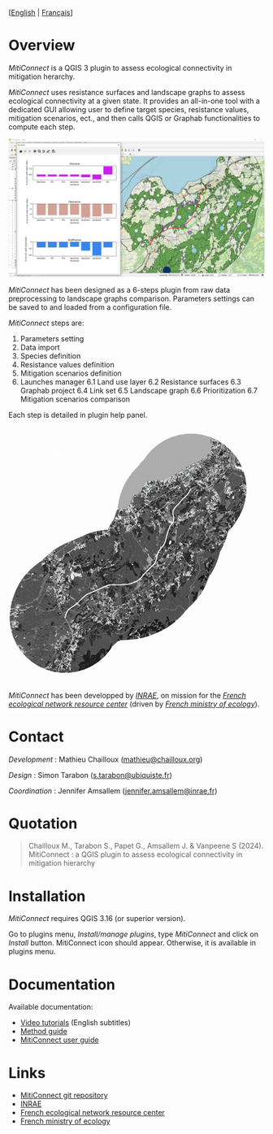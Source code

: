 
[[English](https://github.com/MathieuChailloux/MitiConnect/blob/main/README.md) | [Français](https://github.com/MathieuChailloux/MitiConnect/blob/main/docs/drafts/README_fr.md)]

# Overview

*MitiConnect* is a QGIS 3 plugin to assess ecological connectivity in mitigation herarchy.

*MitiConnect* uses resistance surfaces and landscape graphs to assess ecological connectivity at a given state. It provides an all-in-one tool with a dedicated GUI allowing user to define target species, resistance values, mitigation scenarios, ect., and then calls QGIS or Graphab functionalities to compute each step.

![Compare](/docs/pictures/metricsCmp+Graph.png)

*MitiConnect* has been designed as a 6-steps plugin from raw data preprocessing to landscape graphs comparison.
Parameters settings can be saved to and loaded from a configuration file.

*MitiConnect* steps are:
 1. Parameters setting
 2. Data import
 3. Species definition
 4. Resistance values definition
 5. Mitigation scenarios definition
 6. Launches manager
	6.1 Land use layer
	6.2 Resistance surfaces
	6.3 Graphab project
	6.4 Link set
	6.5 Landscape graph
	6.6 Prioritization
	6.7 Mitigation scenarios comparison
    
Each step is detailed in plugin help panel.

![Compare](/docs/pictures/stepsGIF.gif)

*MitiConnect* has been developped by [*INRAE*](http://www.inrae.fr), 
on mission for the [*French ecological network resource center*](http://www.trameverteetbleue.fr/) 
(driven by [*French ministry of ecology*](hhttps://www.ecologie.gouv.fr/)).

# Contact

*Development* : Mathieu Chailloux (mathieu@chailloux.org)

*Design* : Simon Tarabon (s.tarabon@ubiquiste.fr)

*Coordination* : Jennifer Amsallem (jennifer.amsallem@inrae.fr)

# Quotation

> Chailloux M., Tarabon S., Papet G., Amsallem J. & Vanpeene S (2024). MitiConnect : a QGIS plugin to assess ecological connectivity in mitigation hierarchy

# Installation

*MitiConnect* requires QGIS 3.16 (or superior version).

Go to plugins menu, *Install/manage plugins*, type *MitiConnect* and click on *Install* button. MitiConnect icon should appear. Otherwise, it is available in plugins menu.

# Documentation

Available documentation:
 - [Video tutorials](https://www.youtube.com/playlist?list=PL0Wd1JAi6QuHdwALwwJqj5TcfNYvjRbcs) (English subtitles) 
 - [Method guide](https://github.com/MathieuChailloux/MitiConnect/blob/main/docs/en/MethodGuide_MitiConnect.pdf)
 - [MitiConnect user guide](https://github.com/MathieuChailloux/MitiConnect/blob/main/docs/en/MitiConnect_UserGuide.pdf)
 
    
# Links
 - [MitiConnect git repository](https://github.com/MathieuChailloux/MitiConnect)
 - [INRAE](http://www.inrae.fr)
 - [French ecological network resource center](http://www.trameverteetbleue.fr/)
 - [French ministry of ecology](https://www.ecologie.gouv.fr/)

